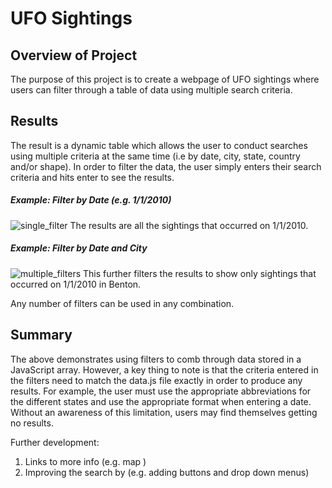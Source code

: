 
# UFO Sightings

## Overview of Project 
The purpose of this project is to create a webpage of UFO sightings where users can filter through a table of data using multiple search criteria.

## Results
The result is a dynamic table which allows the user to conduct searches using multiple criteria at the same time (i.e by date, city, state, country and/or shape). In order to filter the data, the user simply enters their search criteria and hits enter to see the results. 

##### *Example: Filter by Date (e.g. 1/1/2010)*

![single_filter](https://user-images.githubusercontent.com/86018601/133002707-5ffaae90-ff84-4bad-87cd-3df4eaaefeb7.png)
The results are all the sightings that occurred on 1/1/2010.

##### *Example: Filter by Date and City*

![multiple_filters](https://user-images.githubusercontent.com/86018601/133002716-81eb5350-0d82-4068-b372-3899af6cb476.png)
This further filters the results to show only sightings that occurred on 1/1/2010 in Benton.

Any number of filters can be used in any combination. 

## Summary
The above demonstrates using filters to comb through data stored in a JavaScript array. However, a key thing to note is that the criteria entered in the filters need to match the data.js file exactly in order to produce any results. For example, the user must use the appropriate abbreviations for the different states and use the appropriate format when entering a date. Without an awareness of this limitation, users may find themselves getting no results.  

Further development:

   1. Links to more info (e.g. map )
   2. Improving the search by (e.g. adding buttons and drop down menus)
